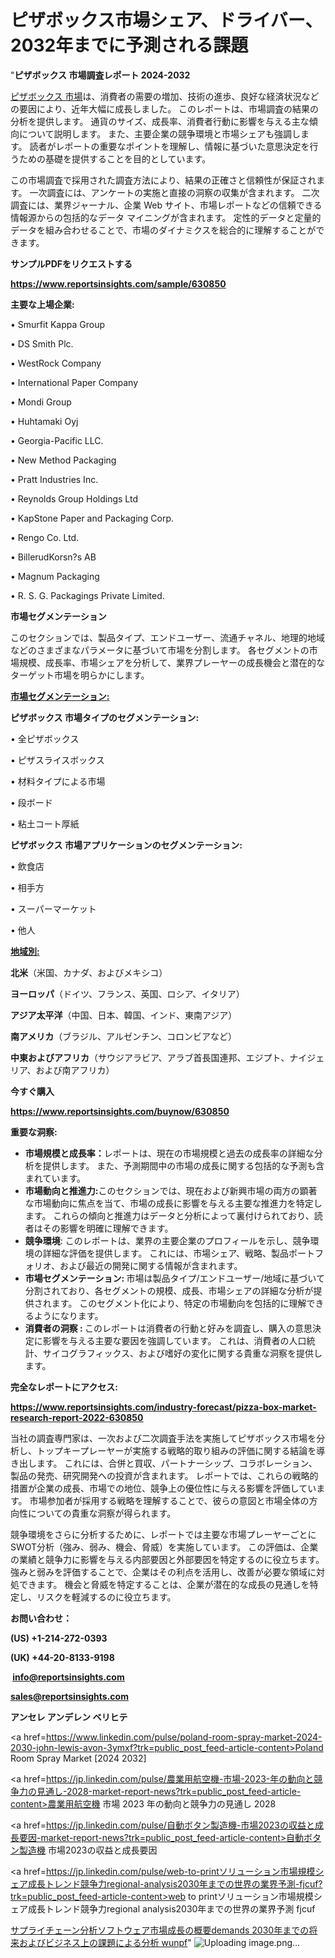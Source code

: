 # ピザボックス市場シェア、ドライバー、2032年までに予測される課題

"<strong>ピザボックス 市場調査レポート 2024-2032</strong>

<a href=https://www.reportsinsights.com/sample/630850>ピザボックス 市場</a>は、消費者の需要の増加、技術の進歩、良好な経済状況などの要因により、近年大幅に成長しました。 このレポートは、市場調査の結果の分析を提供します。 通貨のサイズ、成長率、消費者行動に影響を与える主な傾向について説明します。 また、主要企業の競争環境と市場シェアも強調します。 読者がレポートの重要なポイントを理解し、情報に基づいた意思決定を行うための基礎を提供することを目的としています。

この市場調査で採用された調査方法により、結果の正確さと信頼性が保証されます。 一次調査には、アンケートの実施と直接の洞察の収集が含まれます。 二次調査には、業界ジャーナル、企業 Web サイト、市場レポートなどの信頼できる情報源からの包括的なデータ マイニングが含まれます。 定性的データと定量的データを組み合わせることで、市場のダイナミクスを総合的に理解することができます。

<strong><b>サンプルPDFをリクエストする</b></strong>

<a href=https://www.reportsinsights.com/sample/630850><strong><u>https://www.reportsinsights.com/sample/630850</u></strong></a>

<strong>主要な上場企業:</strong>

• Smurfit Kappa Group

• DS Smith Plc.

• WestRock Company

• International Paper Company

• Mondi Group

• Huhtamaki Oyj

• Georgia-Pacific LLC.

• New Method Packaging

• Pratt Industries Inc.

• Reynolds Group Holdings Ltd

• KapStone Paper and Packaging Corp.

• Rengo Co. Ltd.

• BillerudKorsn?s AB

• Magnum Packaging

• R. S. G. Packagings Private Limited.

<strong>市場セグメンテーション</strong>

このセクションでは、製品タイプ、エンドユーザー、流通チャネル、地理的地域などのさまざまなパラメータに基づいて市場を分割します。 各セグメントの市場規模、成長率、市場シェアを分析して、業界プレーヤーの成長機会と潜在的なターゲット市場を明らかにします。

<strong><u>市場セグメンテーション</u></strong><strong><u>:</u></strong>

<strong>ピザボックス 市場タイプのセグメンテーション:</strong>

• 全ピザボックス

• ピザスライスボックス

• 材料タイプによる市場

• 段ボード

• 粘土コート厚紙

<strong>ピザボックス 市場アプリケーションのセグメンテーション:</strong>

• 飲食店

• 相手方

• スーパーマーケット

• 他人

<strong><u>地域別</u></strong><strong><u>:</u></strong>

<strong>北米</strong>（米国、カナダ、およびメキシコ）

<strong>ヨーロッパ</strong>（ドイツ、フランス、英国、ロシア、イタリア）

<strong>アジア太平洋</strong>（中国、日本、韓国、インド、東南アジア）

<strong>南アメリカ</strong>（ブラジル、アルゼンチン、コロンビアなど）

<strong>中東およびアフリカ</strong>（サウジアラビア、アラブ首長国連邦、エジプト、ナイジェリア、および南アフリカ）

<strong>今すぐ購入</strong>

<a href=https://www.reportsinsights.com/buynow/630850><strong><u>https://www.reportsinsights.com/buynow/630850</u></strong></a>

<strong>重要な洞察:</strong>
<ul>
  <li><strong>市場規模と成長率：</strong>レポートは、現在の市場規模と過去の成長率の詳細な分析を提供します。 また、予測期間中の市場の成長に関する包括的な予測も含まれています。</li>
  <li><strong>市場動向と推進力:</strong>このセクションでは、現在および新興市場の両方の顕著な市場動向に焦点を当て、市場の成長に影響を与える主要な推進力を特定します。 これらの傾向と推進力はデータと分析によって裏付けられており、読者はその影響を明確に理解できます。</li>
  <li><strong>競争環境</strong>: このレポートは、業界の主要企業のプロフィールを示し、競争環境の詳細な評価を提供します。 これには、市場シェア、戦略、製品ポートフォリオ、および最近の開発に関する情報が含まれます。</li>
  <li><strong>市場セグメンテーション: </strong>市場は製品タイプ/エンドユーザー/地域に基づいて分割されており、各セグメントの規模、成長、市場シェアの詳細な分析が提供されます。 このセグメント化により、特定の市場動向を包括的に理解できるようになります。</li>
  <li><strong>消費者の洞察 : </strong>このレポートは消費者の行動と好みを調査し、購入の意思決定に影響を与える主要な要因を強調しています。 これは、消費者の人口統計、サイコグラフィックス、および嗜好の変化に関する貴重な洞察を提供します。</li>
</ul>
<strong>完全なレポートにアクセス:</strong>

<a href=https://www.reportsinsights.com/industry-forecast/pizza-box-market-research-report-2022-630850><strong><u><b>https://www.reportsinsights.com/industry-forecast/pizza-box-market-research-report-2022-630850</b></u></strong></a>

当社の調査専門家は、一次および二次調査手法を実施してピザボックス市場を分析し、トップキープレーヤーが実施する戦略的取り組みの評価に関する結論を導き出します。 これには、合併と買収、パートナーシップ、コラボレーション、製品の発売、研究開発への投資が含まれます。 レポートでは、これらの戦略的措置が企業の成長、市場での地位、競争上の優位性に与える影響を評価しています。 市場参加者が採用する戦略を理解することで、彼らの意図と市場全体の方向性についての貴重な洞察が得られます。

競争環境をさらに分析するために、レポートでは主要な市場プレーヤーごとにSWOT分析（強み、弱み、機会、脅威）を実施しています。 この評価は、企業の業績と競争力に影響を与える内部要因と外部要因を特定するのに役立ちます。 強みと弱みを評価することで、企業はその利点を活用し、改善が必要な領域に対処できます。 機会と脅威を特定することは、企業が潜在的な成長の見通しを特定し、リスクを軽減するのに役立ちます。

<strong>お問い合わせ：</strong>

<strong>(US) +1-214-272-0393</strong>

<strong>(UK) +44-20-8133-9198</strong>

<strong> </strong><a href=info@reportsinsights.com><strong><u>info@reportsinsights.com</u></strong></a>

<a href=sales@reportsinsights.com><strong><u>sales@reportsinsights.com</u></strong></a>

<strong>アンセレ アンデレン ベリヒテ</strong>

<a href=https://www.linkedin.com/pulse/poland-room-spray-market-2024-2030-john-lewis-avon-3ymxf?trk=public_post_feed-article-content>Poland Room Spray Market [2024 2032]</a>

<a href=https://jp.linkedin.com/pulse/農業用航空機-市場-2023-年の動向と競争力の見通し-2028-market-report-news?trk=public_post_feed-article-content>農業用航空機 市場 2023 年の動向と競争力の見通し 2028</a>

<a href=https://jp.linkedin.com/pulse/自動ボタン製造機-市場2023の収益と成長要因-market-report-news?trk=public_post_feed-article-content>自動ボタン製造機 市場2023の収益と成長要因</a>

<a href=https://jp.linkedin.com/pulse/web-to-printソリューション市場規模シェア成長トレンド競争力regional-analysis2030年までの世界の業界予測-fjcuf?trk=public_post_feed-article-content>web to printソリューション市場規模シェア成長トレンド競争力regional analysis2030年までの世界の業界予測 fjcuf</a>

<a href=https://www.linkedin.com/pulse/サプライチェーン分析ソフトウェア市場成長の概要demands-2030年までの将来およびビジネス上の課題による分析-wunpf/>サプライチェーン分析ソフトウェア市場成長の概要demands 2030年までの将来およびビジネス上の課題による分析 wunpf</a>"
![Uploading image.png…]()
